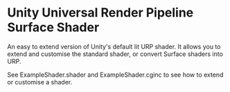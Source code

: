 # Unity Universal Render Pipeline Surface Shader

An easy to extend version of Unity's default lit URP shader.
It allows you to extend and customise the standard shader, or convert Surface shaders into URP.

See ExampleShader.shader and ExampleShader.cginc  to see how to extend or customise a shader.
